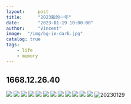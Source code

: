 ```yaml
---
layout:     post
title:      "2023新的一年"
date:       "2023-01-19 10:00:00"
author:     "Vincent"
image:  "/img/bg-in-dark.jpg"
catalog: true
tags:
    - life
    - memory
---
```


##  1668.12.26.40

![](/img/lam/0.jpg)
![](/img/lam/1.jpg)
![](/img/lam/2.jpg)
![](/img/lam/3.jpg)
![](/img/lam/4.jpg)
![](/img/lam/4.2.jpg)
![](/img/lam/4.5.jpg)
![](/img/lam/5.jpg)
![](/img/lam/6.jpg)
![](/img/lam/7.jpg)
![](/img/lam/8.jpg)
![](/img/lam/9.jpg)
![20230129](/img/lam/10.jpg)

<!--58-8118-2469-->
<!--xfr-08-39-626-730 - 1004 - -->












